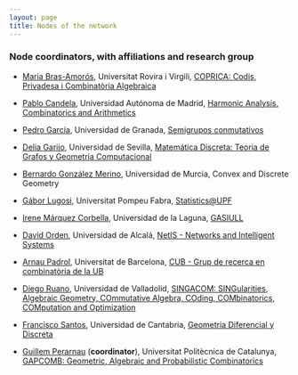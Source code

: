 ```yaml
---
layout: page
title: Nodes of the network
---
```


<!--<p class="message">

</p>-->

### Node coordinators, with affiliations and research group

- [Maria Bras-Amorós](https://web.mat.upc.edu/maria.bras/), Universitat Rovira i Virgili, [COPRICA: Codis, Privadesa i Combinatòria Algebraica]()

- [Pablo Candela](https://verso.mat.uam.es/~pablo.candela/), Universidad Autónoma de Madrid, [Harmonic Analysis, Combinatorics and Arithmetics](https://matematicas.uam.es/~fernando.chamizo/grant/overview.html)

- [Pedro García](https://www.ugr.es/local/pedro), Universidad de Granada, [Semigrupos conmutativos](https://semigrupos.ugr.es)

- [Delia Garijo](https://personal.us.es/dgarijo/), Universidad de Sevilla, [Matemática Discreta: Teoria de Grafos y Geometria Computacional](https://investigacion.us.es/sisius/grupo/FQM164)

- [Bernardo González Merino](https://sites.google.com/site/homepagebernardogonzalezmerino/home), Universidad de Murcia, Convex and Discrete Geometry

- [Gábor Lugosi](https://www.econ.upf.edu/~lugosi/), Universitat Pompeu Fabra, [Statistics@UPF](https://sites.google.com/view/stats-upf/)

- [Irene Márquez Corbella](http://www.singacom.uva.es/~iremarquez/), Universidad de la Laguna, [GASIULL](https://gasiull.webs.ull.es/)

- [David Orden](https://ordend.web.uah.es), Universidad de Alcalá, [NetIS - Networks and Intelligent Systems](directory-groups/netis/)

- [Arnau Padrol](https://webusers.imj-prg.fr/~arnau.padrol/), Universitat de Barcelona, [CUB - Grup de recerca en combinatòria de la UB](https://www.ub.edu/comb/)

- [Diego Ruano](https://www.singacom.uva.es/~ruano/), Universidad de Valladolid, [SINGACOM: SINGularities, Algebraic Geometry, COmmutative Algebra, COding, COMbinatorics, COMputation and Optimization](http://www.singacom.uva.es/EN/index.php)

- [Francisco Santos](https://personales.unican.es/santosf/), Universidad de Cantabria, [Geometria Diferencial y Discreta](https://web.unican.es/portal-investigador/grupos/detalle-grupo?g=709)

- [Guillem Perarnau](https://web.mat.upc.edu/guillem.perarnau/) (**coordinator**), Universitat Politècnica de Catalunya, [GAPCOMB: Geometric, Algebraic and Probabilistic Combinatorics](https://gapcomb.upc.edu/en)
